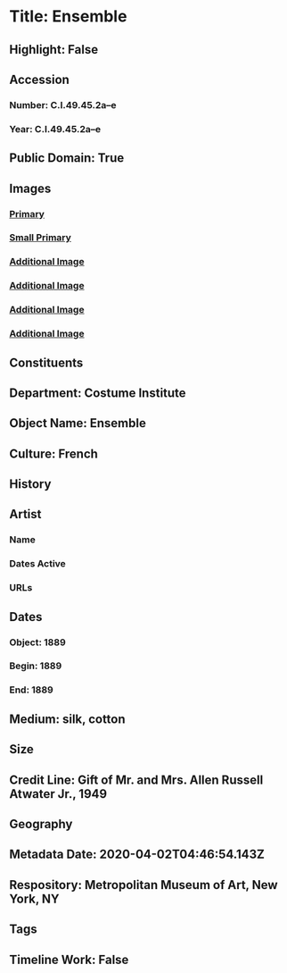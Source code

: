 # Title: Ensemble
## Highlight: False
## Accession
### Number: C.I.49.45.2a–e
### Year: C.I.49.45.2a–e
## Public Domain: True
## Images
### [Primary](https://images.metmuseum.org/CRDImages/ci/original/CI49.45.2a_F.jpg)
### [Small Primary](https://images.metmuseum.org/CRDImages/ci/web-large/CI49.45.2a_F.jpg)
### [Additional Image](https://images.metmuseum.org/CRDImages/ci/original/CI49.45.2a_B.jpg)
### [Additional Image](https://images.metmuseum.org/CRDImages/ci/original/CI49.45.2b.jpg)
### [Additional Image](https://images.metmuseum.org/CRDImages/ci/original/CI49.45.2c_S.jpg)
### [Additional Image](https://images.metmuseum.org/CRDImages/ci/original/CI49.45.2de.jpg)
## Constituents
## Department: Costume Institute
## Object Name: Ensemble
## Culture: French
## History
## Artist
### Name
### Dates Active
### URLs
## Dates
### Object: 1889
### Begin: 1889
### End: 1889
## Medium: silk, cotton
## Size
## Credit Line: Gift of Mr. and Mrs. Allen Russell Atwater Jr., 1949
## Geography
## Metadata Date: 2020-04-02T04:46:54.143Z
## Respository: Metropolitan Museum of Art, New York, NY
## Tags
## Timeline Work: False